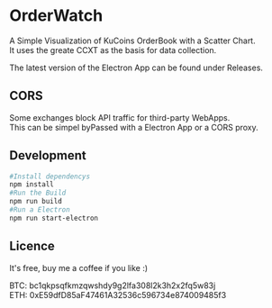 # OrderWatch

A Simple Visualization of KuCoins OrderBook with a Scatter Chart.  
It uses the greate CCXT as the basis for data collection.

The latest version of the Electron App can be found under Releases.

## CORS
Some exchanges block API traffic for third-party WebApps.  
This can be simpel byPassed with a Electron App or a CORS proxy.  

## Development
```bash
#Install dependencys
npm install
#Run the Build
npm run build
#Run a Electron
npm run start-electron
```

## Licence 
It's free, buy me a coffee if you like :)

BTC: bc1qkpsqfkmzqwshdy9g2lfa308l2k3h2x2fq5w83j  
ETH: 0xE59dfD85aF47461A32536c596734e874009485f3  
